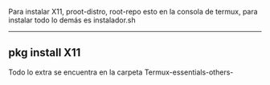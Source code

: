 Para instalar X11, proot-distro, root-repo esto en la consola de termux, para instalar todo lo demás es instalador.sh

---

pkg install X11
---

Todo lo extra se encuentra en la carpeta Termux-essentials-others-
